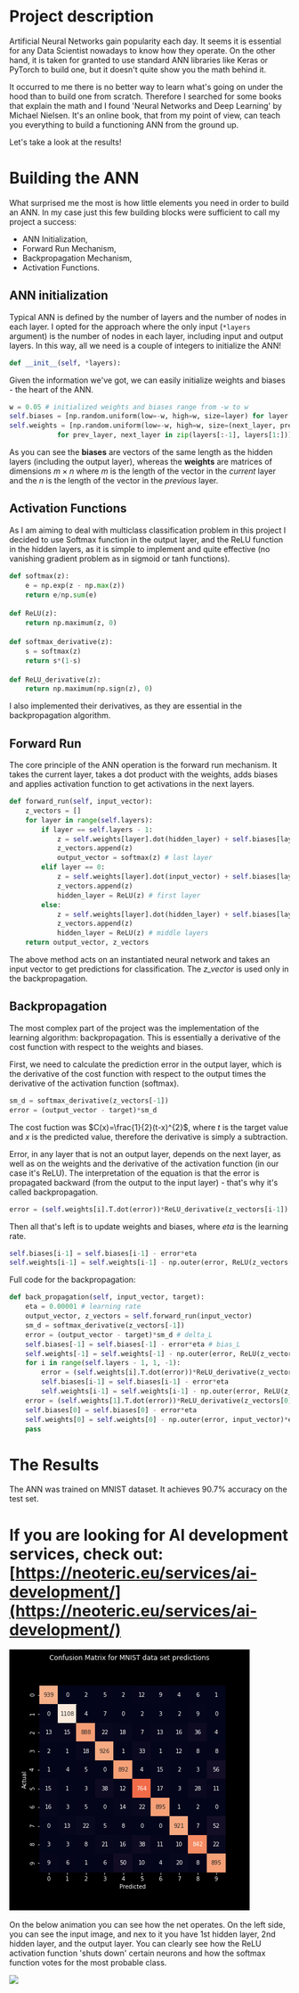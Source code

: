 # Project description

Artificial Neural Networks gain popularity each day. It seems it is essential for any Data Scientist nowadays to know how they operate. On the other hand, it is taken for granted to use standard ANN libraries like Keras or PyTorch to build one, but it doesn't quite show you the math behind it.

It occurred to me there is no better way to learn what's going on under the hood than to build one from scratch. Therefore I searched for some books that explain the math and I found 'Neural Networks and Deep Learning' by Michael Nielsen. It's an online book, that from my point of view, can teach you everything to build a functioning ANN from the ground up.

Let's take a look at the results!

# Building the ANN

What surprised me the most is how little elements you need in order to build an ANN. In my case just this few building blocks were sufficient to call my project a success:

* ANN Initialization,
* Forward Run Mechanism,
* Backpropagation Mechanism,
* Activation Functions.

## ANN initialization

Typical ANN is defined by the number of layers and the number of nodes in each layer. I opted for the approach where the only input (`*layers` argument) is the number of nodes in each layer, including input and output layers. In this way, all we need is a couple of integers to initialize the ANN!

```python
def __init__(self, *layers):
```

Given the information we've got, we can easily initialize weights and biases - the heart of the ANN.

```python
w = 0.05 # initialized weights and biases range from -w to w
self.biases = [np.random.uniform(low=-w, high=w, size=layer) for layer in layers[1:]]
self.weights = [np.random.uniform(low=-w, high=w, size=(next_layer, prev_layer))\
            for prev_layer, next_layer in zip(layers[:-1], layers[1:])]
```

As you can see the **biases** are vectors of the same length as the hidden layers (including the output layer), whereas the **weights** are matrices of dimensions $m \times n$ where *m* is the length of the vector in the *current* layer and the *n* is the length of the vector in the *previous* layer.

## Activation Functions

As I am aiming to deal with multiclass classification problem in this project I decided to use Softmax function in the output layer, and the ReLU function in the hidden layers, as it is simple to implement and quite effective (no vanishing gradient problem as in sigmoid or tanh functions).

```python
def softmax(z):
    e = np.exp(z - np.max(z))
    return e/np.sum(e)

def ReLU(z):
    return np.maximum(z, 0)

def softmax_derivative(z):
    s = softmax(z)
    return s*(1-s)

def ReLU_derivative(z):
    return np.maximum(np.sign(z), 0)
```

I also implemented their derivatives, as they are essential in the backpropagation algorithm.

## Forward Run

The core principle of the ANN operation is the forward run mechanism. It takes the current layer, takes a dot product with the weights, adds biases and applies activation function to get activations in the next layers.

```python
def forward_run(self, input_vector):
    z_vectors = []
    for layer in range(self.layers):
        if layer == self.layers - 1:
            z = self.weights[layer].dot(hidden_layer) + self.biases[layer]
            z_vectors.append(z)
            output_vector = softmax(z) # last layer
        elif layer == 0:
            z = self.weights[layer].dot(input_vector) + self.biases[layer]
            z_vectors.append(z)
            hidden_layer = ReLU(z) # first layer
        else:
            z = self.weights[layer].dot(hidden_layer) + self.biases[layer]
            z_vectors.append(z)
            hidden_layer = ReLU(z) # middle layers
    return output_vector, z_vectors
```

The above method acts on an instantiated neural network and takes an input vector to get predictions for classification. The *z_vector* is used only in the backpropagation.

## Backpropagation

The most complex part of the project was the implementation of the learning algorithm: backpropagation. This is essentially a derivative of the cost function with respect to the weights and biases.

First, we need to calculate the prediction error in the output layer, which is the derivative of the cost function with respect to the output times the derivative of the activation function (softmax).

```python
sm_d = softmax_derivative(z_vectors[-1])
error = (output_vector - target)*sm_d
```

The cost fuction was $C(x)=\frac{1}{2}(t-x)^{2}$, where *t* is the target value and *x*  is the predicted value, therefore the derivative is simply a subtraction.

Error, in any layer that is not an output layer, depends on the next layer, as well as on the weights and the derivative of the activation function (in our case it's ReLU). The interpretation of the equation is that the error is propagated backward (from the output to the input layer) - that's why it's called backpropagation.

```python
error = (self.weights[i].T.dot(error))*ReLU_derivative(z_vectors[i-1])
```

Then all that's left is to update weights and biases, where *eta* is the learning rate.

```python
self.biases[i-1] = self.biases[i-1] - error*eta
self.weights[i-1] = self.weights[i-1] - np.outer(error, ReLU(z_vectors[i-2]))*eta
```

Full code for the backpropagation:

```python
def back_propagation(self, input_vector, target):
    eta = 0.00001 # learning rate
    output_vector, z_vectors = self.forward_run(input_vector)
    sm_d = softmax_derivative(z_vectors[-1])
    error = (output_vector - target)*sm_d # delta_L
    self.biases[-1] = self.biases[-1] - error*eta # bias_L
    self.weights[-1] = self.weights[-1] - np.outer(error, ReLU(z_vectors[-2]))*eta # weights_L
    for i in range(self.layers - 1, 1, -1):
        error = (self.weights[i].T.dot(error))*ReLU_derivative(z_vectors[i-1])
        self.biases[i-1] = self.biases[i-1] - error*eta
        self.weights[i-1] = self.weights[i-1] - np.outer(error, ReLU(z_vectors[i-2]))*eta
    error = (self.weights[1].T.dot(error))*ReLU_derivative(z_vectors[0])
    self.biases[0] = self.biases[0] - error*eta
    self.weights[0] = self.weights[0] - np.outer(error, input_vector)*eta
    pass
```

# The Results

The ANN was trained on MNIST dataset. It achieves 90.7% accuracy on the test set.

# If you are looking for AI development services, check out: [https://neoteric.eu/services/ai-development/](https://neoteric.eu/services/ai-development/)

![](https://github.com/93fk/Custom-ANN/blob/master/empirical/2_pipeline/2_Visualize_ANN/out/ConfusionMatrix.png?raw=true)

On the below animation you can see how the net operates. On the left side, you can see the input image, and nex to it you have 1st hidden layer, 2nd hidden layer, and the output layer. You can clearly see how the ReLU activation function 'shuts down' certain neurons and how the softmax function votes for the most probable class.

![](https://github.com/93fk/Custom-ANN/blob/master/empirical/2_pipeline/2_Visualize_ANN/out/ANN_visualized.gif?raw=true)
